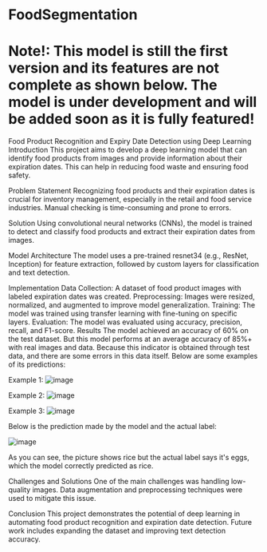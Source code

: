 # FoodSegmentation

# Note!: This model is still the first version and its features are not complete as shown below. The model is under development and will be added soon as it is fully featured!

Food Product Recognition and Expiry Date Detection using Deep Learning
Introduction
This project aims to develop a deep learning model that can identify food products from images and provide information about their expiration dates. This can help in reducing food waste and ensuring food safety.

Problem Statement
Recognizing food products and their expiration dates is crucial for inventory management, especially in the retail and food service industries. Manual checking is time-consuming and prone to errors.

Solution
Using convolutional neural networks (CNNs), the model is trained to detect and classify food products and extract their expiration dates from images.

Model Architecture
The model uses a pre-trained resnet34 (e.g., ResNet, Inception) for feature extraction, followed by custom layers for classification and text detection.

Implementation
Data Collection: A dataset of food product images with labeled expiration dates was created.
Preprocessing: Images were resized, normalized, and augmented to improve model generalization.
Training: The model was trained using transfer learning with fine-tuning on specific layers.
Evaluation: The model was evaluated using accuracy, precision, recall, and F1-score.
Results
The model achieved an accuracy of 60% on the test dataset. But this model performs at an average accuracy of 85%+ with real images and data.
Because this indicator is obtained through test data, and there are some errors in this data itself.
Below are some examples of its predictions:


Example 1:
![image](https://github.com/farruhpy/FoodSegmentation/assets/158803506/02a7a4c4-3ed1-4acf-a3a1-eaa7c6f143e1)


Example 2:
![image](https://github.com/farruhpy/FoodSegmentation/assets/158803506/c25be0a2-3f70-4b23-89b4-79f5266e3921)


Example 3:
![image](https://github.com/farruhpy/FoodSegmentation/assets/158803506/83f29ad5-19d9-4651-8201-9e44218eb32a)


Below is the prediction made by the model and the actual label:



![image](https://github.com/farruhpy/FoodSegmentation/assets/158803506/f95048ed-9210-4315-9adf-51d06cb52bff)





As you can see, the picture shows rice but the actual label says it's eggs, which the model correctly predicted as rice.




Challenges and Solutions
One of the main challenges was handling low-quality images. Data augmentation and preprocessing techniques were used to mitigate this issue.

Conclusion
This project demonstrates the potential of deep learning in automating food product recognition and expiration date detection. Future work includes expanding the dataset and improving text detection accuracy.
